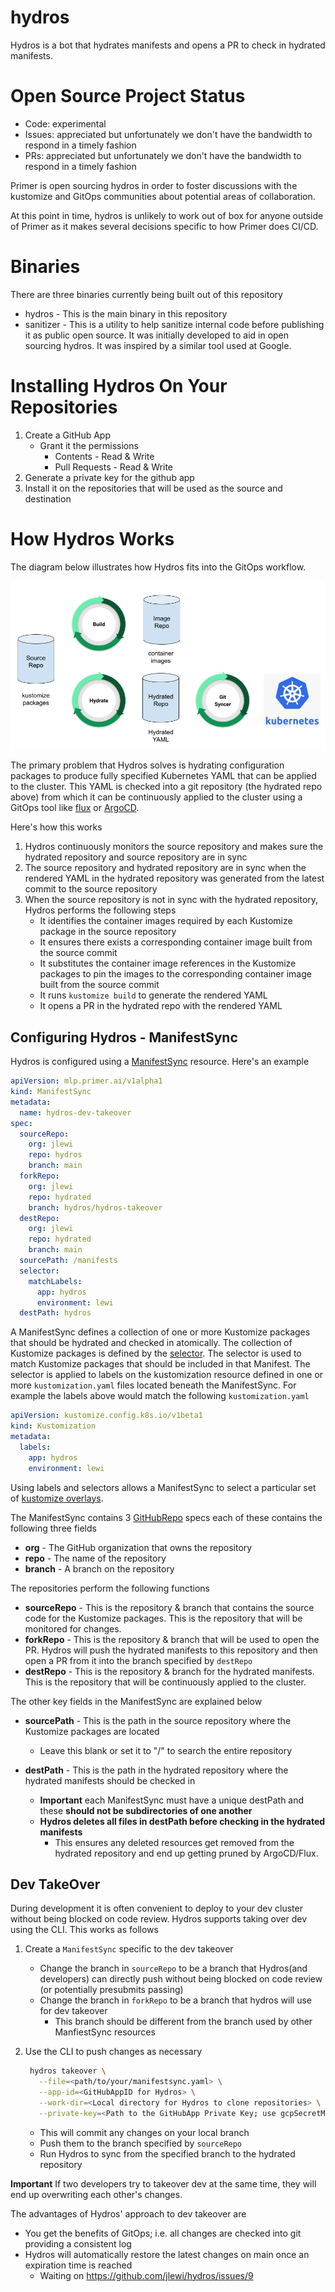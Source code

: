 # hydros

Hydros is a bot that hydrates manifests and opens a PR to check in hydrated manifests.

# Open Source Project Status

* Code: experimental
* Issues: appreciated but unfortunately we don't have the bandwidth to respond in a timely fashion
* PRs: appreciated but unfortunately we don't have the bandwidth to respond in a timely fashion

Primer is open sourcing hydros in order to foster discussions with the kustomize and GitOps
communities about potential areas of collaboration.

At this point in time, hydros is unlikely to work out of box for anyone outside of Primer
as it makes several decisions specific to how Primer does CI/CD.


# Binaries

There are three binaries currently being built out of this repository

* hydros - This is the main binary in this repository
* sanitizer - This is a utility to help sanitize internal code before publishing it as public open source. It was
   initially developed to aid in open sourcing hydros. It was inspired by a similar tool used at Google.

# Installing Hydros On Your Repositories

1. Create a GitHub App
   * Grant it the permissions
     * Contents - Read & Write
     * Pull Requests - Read & Write
2. Generate a private key for the github app
3. Install it on the repositories that will be used as the source and destination

# How Hydros Works

The diagram below illustrates how Hydros fits into the GitOps workflow.

![Hydros Workflow](images/hydros_system_diagram.png)

The primary problem that Hydros solves is hydrating configuration packages to produce fully specified Kubernetes YAML
that can be applied to the cluster. This YAML is checked into a git repository (the hydrated repo above) from
which it can be continuously applied to the cluster using a GitOps tool like [flux](https://fluxcd.io/) or
[ArgoCD](https://argoproj.github.io/argo-cd/).

Here's how this works

1. Hydros continuously monitors the source repository and makes sure the hydrated repository and 
   source repository are in sync
2. The source repository and hydrated repository are in sync when the rendered YAML in the hydrated
   repository was generated from the latest commit to the source repository
3. When the source repository is not in sync with the hydrated repository, Hydros performs the following steps
   * It identifies the container images required by each Kustomize package in the source repository
   * It ensures there exists a corresponding container image built from the source commit
   * It substitutes the container image references in the Kustomize packages to pin the images to the
     corresponding container image built from the source commit
   * It runs `kustomize build` to generate the rendered YAML
   * It opens a PR in the hydrated repo with the rendered YAML

## Configuring Hydros - ManifestSync

Hydros is configured using a [ManifestSync](api/v1alpha1/gitops.go) resource. Here's an example

```yaml
apiVersion: mlp.primer.ai/v1alpha1
kind: ManifestSync
metadata:
  name: hydros-dev-takeover
spec:
  sourceRepo:
    org: jlewi
    repo: hydros
    branch: main
  forkRepo:
    org: jlewi
    repo: hydrated
    branch: hydros/hydros-takeover
  destRepo:
    org: jlewi
    repo: hydrated
    branch: main
  sourcePath: /manifests
  selector:
    matchLabels:
      app: hydros
      environment: lewi
  destPath: hydros
```

A ManifestSync defines a collection of one or more Kustomize packages that should be hydrated and checked in 
atomically. The collection of Kustomize packages is defined by the [selector](https://kubernetes.io/docs/concepts/overview/working-with-objects/labels/).
The selector is used to match Kustomize packages that should be included in that Manifest. The selector is applied
to labels on the kustomization resource defined in one or more `kustomization.yaml` files located beneath the 
ManifestSync. For example the labels above would match the following `kustomization.yaml`

```yaml
apiVersion: kustomize.config.k8s.io/v1beta1
kind: Kustomization
metadata:
  labels:
    app: hydros
    environment: lewi
```

Using labels and selectors allows a ManifestSync to select a particular set of 
[kustomize overlays](https://kubernetes.io/docs/tasks/manage-kubernetes-objects/kustomization/#bases-and-overlays).

The ManifestSync contains 3 [GitHubRepo](api/v1alpha1/gitops.go) specs each of these contains the following three fields

* **org** - The GitHub organization that owns the repository
* **repo** - The name of the repository
* **branch** - A branch on the repository

The repositories perform the following functions

* **sourceRepo** - This is the repository & branch that contains the source code for the Kustomize packages. This is the
  repository that will be monitored for changes.
* **forkRepo** - This is the repository & branch that will be used to open the PR. Hydros will push the hydrated 
  manifests to this repository and then open a PR from it into the branch specified by `destRepo`
* **destRepo** - This is the repository & branch for the hydrated manifests. This is the repository that will be
  continuously applied to the cluster.

The other key fields in the ManifestSync are explained below

* **sourcePath** - This is the path in the source repository where the Kustomize packages are located
  * Leave this blank or set it to "/" to search the entire repository

* **destPath** - This is the path in the hydrated repository where the hydrated manifests should be checked in
  * **Important** each ManifestSync must have a unique destPath and these **should not be subdirectories of one another**
  * **Hydros deletes all files in destPath before checking in the hydrated manifests**
    * This ensures any deleted resources get removed from the hydrated repository and end up getting pruned
      by ArgoCD/Flux.

## Dev TakeOver

During development it is often convenient to deploy to your dev cluster without being blocked on code review.
Hydros supports taking over dev using the CLI. This works as follows

1. Create a `ManifestSync` specific to the dev takeover 
   * Change the branch in `sourceRepo` to be a branch that Hydros(and developers) can directly push without
     being blocked on code review (or potentially presubmits passing)
   * Change the branch in `forkRepo` to be a branch that hydros will use for dev takeover
     * This branch should be different from the branch used by other ManfiestSync resources

2. Use the CLI to push changes as necessary

   ```bash
    hydros takeover \
      --file=<path/to/your/manifestsync.yaml> \
      --app-id=<GitHubAppID for Hydros> \
      --work-dir=<Local directory for Hydros to clone repositories> \
      --private-key=<Path to the GitHubApp Private Key; use gcpSecretManager:/// to use a GCP Secrete Manager S>
   ```
   * This will commit any changes on your local branch
   * Push them to the branch specified by `sourceRepo`
   * Run Hydros to sync from the specified branch to the hydrated repository

**Important** If two developers try to takeover dev at the same time, they will end up overwriting each other's changes.

The advantages of Hydros' approach to dev takeover are

* You get the benefits of GitOps; i.e. all changes are checked into git providing a consistent log
* Hydros will automatically restore the latest changes on main once an expiration time is reached
  * Waiting on https://github.com/jlewi/hydros/issues/9
